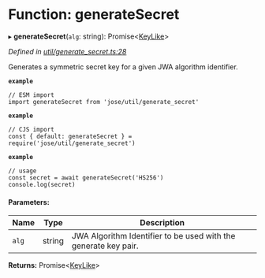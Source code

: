 # Function: generateSecret

▸ **generateSecret**(`alg`: string): Promise\<[KeyLike](../types/_types_d_.keylike.md)>

*Defined in [util/generate_secret.ts:28](https://github.com/panva/jose/blob/v3.x/src/util/generate_secret.ts#L28)*

Generates a symmetric secret key for a given JWA algorithm identifier.

**`example`** 
```
// ESM import
import generateSecret from 'jose/util/generate_secret'
```

**`example`** 
```
// CJS import
const { default: generateSecret } = require('jose/util/generate_secret')
```

**`example`** 
```
// usage
const secret = await generateSecret('HS256')
console.log(secret)
```

#### Parameters:

Name | Type | Description |
------ | ------ | ------ |
`alg` | string | JWA Algorithm Identifier to be used with the generate key pair.  |

**Returns:** Promise\<[KeyLike](../types/_types_d_.keylike.md)>
